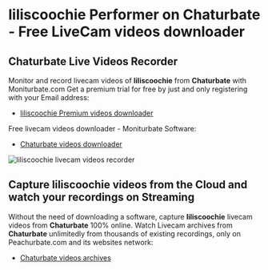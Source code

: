 # liliscoochie Performer on Chaturbate - Free LiveCam videos downloader

## Chaturbate Live Videos Recorder

Monitor and record livecam videos of **liliscoochie** from **Chaturbate** with Moniturbate.com
Get a premium trial for free by just and only registering with your Email address:
* [liliscoochie Premium videos downloader](https://moniturbate.com/request-demo-licence-key.html)

Free livecam videos downloader - Moniturbate Software:
* [Chaturbate videos downloader](https://moniturbate.com/moniturbate-download-software.html)

![liliscoochie livecam videos recorder](https://peachurnet.com/templates/moniturbate-software.png)


## Capture liliscoochie videos from the Cloud and watch your recordings on Streaming

Without the need of downloading a software, capture **liliscoochie** livecam videos from **Chaturbate** 100% online.
Watch Livecam archives from **Chaturbate** unlimitedly from thousands of existing recordings, only on Peachurbate.com and its websites network:
* [Chaturbate videos archives](https://peachurnet.com/)